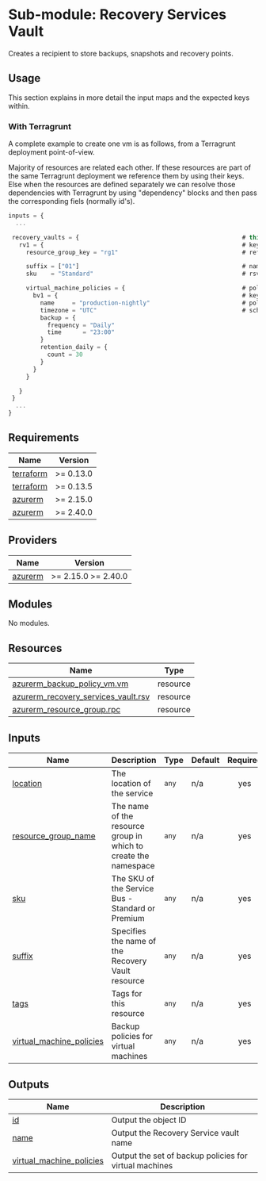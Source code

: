 # Sub-module: Recovery Services Vault

Creates a recipient to store backups, snapshots and recovery points.

## Usage

This section explains in more detail the input maps and the expected keys within.

### With Terragrunt

A complete example to create one vm is as follows, from a Terragrunt deployment point-of-view.

Majority of resources are related each other. If these resources are part of the same Terragrunt deployment
we reference them by using their keys.
Else when the resources are defined separately we can resolve those dependencies with Terragrunt by
using "dependency" blocks and then pass the corresponding fiels (normally id's).

```js
inputs = {
  ...

 recovery_vaults = {                                              # this module inputs
   rv1 = {                                                        # key to reference the rsv on the state
     resource_group_key = "rg1"                                   # reference to resource_group key on existing terragrunt

     suffix = ["01"]                                              # naming for this rsv, concatenated with globals prefixes
     sku    = "Standard"                                          # rsv tier

     virtual_machine_policies = {                                 # policies relative to vms
       bv1 = {                                                    # key to identify policy on the state
         name     = "production-nightly"                          # policy name
         timezone = "UTC"                                         # scheduling and retention details
         backup = {
           frequency = "Daily"
           time      = "23:00"
         }
         retention_daily = {
           count = 30
         }
       }
     }

   }
 }
  ...
}
```

## Requirements

| Name | Version |
|------|---------|
| <a name="requirement_terraform"></a> [terraform](#requirement\_terraform) | >= 0.13.0 |
| <a name="requirement_terraform"></a> [terraform](#requirement\_terraform) | >= 0.13.5 |
| <a name="requirement_azurerm"></a> [azurerm](#requirement\_azurerm) | >= 2.15.0 |
| <a name="requirement_azurerm"></a> [azurerm](#requirement\_azurerm) | >= 2.40.0 |

## Providers

| Name | Version |
|------|---------|
| <a name="provider_azurerm"></a> [azurerm](#provider\_azurerm) | >= 2.15.0 >= 2.40.0 |

## Modules

No modules.

## Resources

| Name | Type |
|------|------|
| [azurerm_backup_policy_vm.vm](https://registry.terraform.io/providers/hashicorp/azurerm/latest/docs/resources/backup_policy_vm) | resource |
| [azurerm_recovery_services_vault.rsv](https://registry.terraform.io/providers/hashicorp/azurerm/latest/docs/resources/recovery_services_vault) | resource |
| [azurerm_resource_group.rpc](https://registry.terraform.io/providers/hashicorp/azurerm/latest/docs/resources/resource_group) | resource |

## Inputs

| Name | Description | Type | Default | Required |
|------|-------------|------|---------|:--------:|
| <a name="input_location"></a> [location](#input\_location) | The location of the service | `any` | n/a | yes |
| <a name="input_resource_group_name"></a> [resource\_group\_name](#input\_resource\_group\_name) | The name of the resource group in which to create the namespace | `any` | n/a | yes |
| <a name="input_sku"></a> [sku](#input\_sku) | The SKU of the Service Bus - Standard or Premium | `any` | n/a | yes |
| <a name="input_suffix"></a> [suffix](#input\_suffix) | Specifies the name of the Recovery Vault resource | `any` | n/a | yes |
| <a name="input_tags"></a> [tags](#input\_tags) | Tags for this resource | `any` | n/a | yes |
| <a name="input_virtual_machine_policies"></a> [virtual\_machine\_policies](#input\_virtual\_machine\_policies) | Backup policies for virtual machines | `any` | n/a | yes |

## Outputs

| Name | Description |
|------|-------------|
| <a name="output_id"></a> [id](#output\_id) | Output the object ID |
| <a name="output_name"></a> [name](#output\_name) | Output the Recovery Service vault name |
| <a name="output_virtual_machine_policies"></a> [virtual\_machine\_policies](#output\_virtual\_machine\_policies) | Output the set of backup policies for virtual machines |
